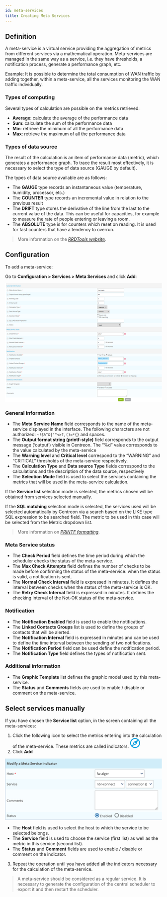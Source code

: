 ```yaml
---
id: meta-services
title: Creating Meta Services
---
```


## Definition

A meta-service is a virtual service providing the aggregation of metrics from different services via a mathematical
operation. Meta-services are managed in the same way as a service, i.e. they have thresholds, a notification process,
generate a performance graph, etc.

Example: It is possible to determine the total consumption of WAN traffic by adding together, within a meta-service, all
the services monitoring the WAN traffic individually.

### Types of computing

Several types of calculation are possible on the metrics retrieved:

* **Average**: calculate the average of the performance data
* **Sum**: calculate the sum of the performance data
* **Min**: retrieve the minimum of all the performance data
* **Max**: retrieve the maximum of all the performance data

### Types of data source

The result of the calculation is an item of performance data (metric), which generates a performance graph. To trace the
result most effectively, it is necessary to select the type of data source (GAUGE by default).

The types of data source available are as follows:

* The **GAUGE** type records an instantaneous value (temperature, humidity, processor, etc.)
* The **COUNTER** type records an incremental value in relation to the previous result
* The **DRIFT** type stores the derivative of the line from the last to the current value of the data. This can be useful
  for capacities, for example to measure the rate of people entering or leaving a room.
* The **ABSOLUTE** type is for counters which reset on reading. It is used for fast counters that have a tendency to overrun.

> More information on the *[RRDTools website](http://oss.oetiker.ch/rrdtool/doc/rrdcreate.en)*.

## Configuration

To add a meta-service:

Go to **Configuration \> Services \> Meta Services** and click **Add**:

![image](../../assets/configuration/02addmetaservice.png)

### General information

* The **Meta Service Name** field corresponds to the name of the meta-service displayed in the interface. The following characters are not authorized: `~!$%^&|'"<>?,()=*{}` and spaces.
* The **Output format string (printf-style)** field corresponds to the output message (‘output’) visible in Centreon.
  The “%d” value corresponds to the value calculated by the meta-service
* The **Warning level** and **Critical level** correspond to the “WARNING” and “CRITICAL” thresholds of the meta-service
  respectively.
* The **Calculation Type** and **Data source Type** fields correspond to the calculations and the description of the
  data source, respectively
* The **Selection Mode** field is used to select the services containing the metrics that will be used in the meta-service calculation.

If the **Service list** selection mode is selected, the metrics chosen will be obtained from services selected manually.

If the **SQL matching** selection mode is selected, the services used will be selected automatically by Centreon via a search
based on the LIKE type SQL expression to be searched field. The metric to be used in this case will be selected from the
Metric dropdown list.

> More information on *[PRINTF formatting](http://en.wikipedia.org/wiki/Printf_format_string)*.

### Meta Service status

* The **Check Period** field defines the time period during which the scheduler checks the status of the meta-service.
* The **Max Check Attempts** field defines the number of checks to be made before confirming the status of the meta-service:
  when the status is valid, a notification is sent.
* The **Normal Check Interval** field is expressed in minutes. It defines the interval between checks when the status of
  the meta-service is OK.
* The **Retry Check Interval** field is expressed in minutes. It defines the checking interval of the Not-OK status of
  the meta-service.

### Notification 

* The **Notification Enabled** field is used to enable the notifications.
* The **Linked Contacts Groups** list is used to define the groups of contacts that will be alerted.
* The **Notification Interval** field is expressed in minutes and can be used to define the time interval between the
  sending of two notifications.
* The **Notification Period** field can be used define the notification period.
* The **Notification Type** field defines the types of notification sent.

### Additional information

* The **Graphic Template** list defines the graphic model used by this meta-service.
* The **Status** and **Comments** fields are used to enable / disable or comment on the meta-service.

## Select services manually

If you have chosen the **Service list** option, in the screen containing all the meta-services:

1. Click the following icon to select the metrics entering into the calculation of the meta-service. These
  metrics are called indicators. ![image](../../assets/configuration/common/flechedirection.png)
2. Click **Add**

![image](../../assets/configuration/02metaservicesindicators.png)

* The **Host** field is used to select the host to which the service to be selected belongs.
* The **Service** field is used to choose the service (first list) as well as the metric in this service (second list).
* The **Status** and **Comment** fields are used to enable / disable or comment on the indicator.

3. Repeat the operation until you have added all the indicators necessary for the calculation of the meta-service.

> A meta-service should be considered as a regular service. It is necessary to generate the configuration of the central
> scheduler to export it and then restart the scheduler.
